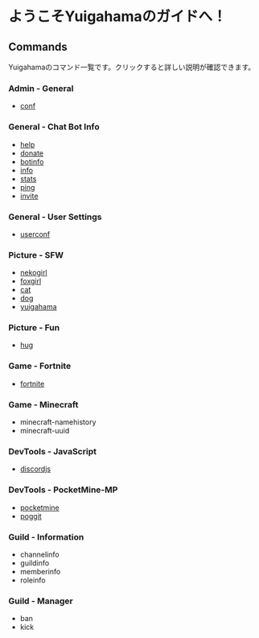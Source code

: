 # ようこそYuigahamaのガイドへ！

## Commands

Yuigahamaのコマンド一覧です。クリックすると詳しい説明が確認できます。

### Admin - General

- [conf](commands/conf.html)

### General - Chat Bot Info

- [help](commands/help.html)
- [donate](commands/donate.html)
- [botinfo](commands/botinfo.html)
- [info](commands/info.html)
- [stats](commands/stats.html)
- [ping](commands/ping.html)
- [invite](commands/invite.html)

### General - User Settings

- [userconf](commands/userconf.html)

### Picture - SFW

- [nekogirl](commands/nekogirl.html)
- [foxgirl](commands/foxgirl.html)
- [cat](commands/cat.html)
- [dog](commands/dog.html)
- [yuigahama](commands/yuigahama.html)

### Picture - Fun

- [hug](commands/hug.html)

### Game - Fortnite

- [fortnite](commands/fortnite.html)

### Game - Minecraft

- minecraft-namehistory
- minecraft-uuid

### DevTools - JavaScript

- [discordjs](commands/discordjs.html)

### DevTools - PocketMine-MP

- [pocketmine](commands/pocketmine.html)
- [poggit](commands/poggit.html)

### Guild - Information

- channelinfo
- guildinfo
- memberinfo
- roleinfo

### Guild - Manager

- ban
- kick